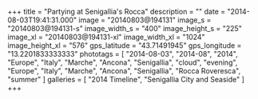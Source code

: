 +++
title = "Partying at Senigallia's Rocca"
description = ""
date = "2014-08-03T19:41:31.000"
image = "20140803@194131"
image_s = "20140803@194131-s"
image_width_s = "400"
image_height_s = "225"
image_xl = "20140803@194131-xl"
image_width_xl = "1024"
image_height_xl = "576"
gps_latitude = "43.71491945"
gps_longitude = "13.2201833333333"
phototags = [ "2014-08-03", "2014-08", "2014", "Europe", "Italy", "Marche", "Ancona", "Senigallia", "cloud", "evening", "Europe", "Italy", "Marche", "Ancona", "Senigallia", "Rocca Roveresca", "summer" ]
galleries = [ "2014 Timeline", "Senigallia City and Seaside" ]
+++

